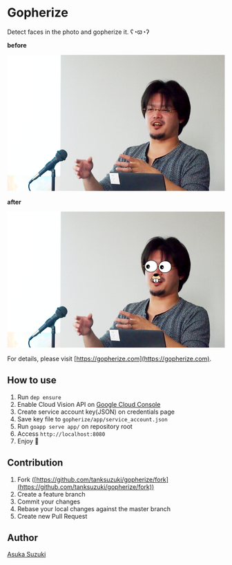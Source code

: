 # Gopherize

Detect faces in the photo and gopherize it. ʕ◔ϖ◔ʔ

__before__

![](doc/tanksuzuki_before.png)

__after__

![](doc/tanksuzuki_after.png)

For details, please visit [https://gopherize.com](https://gopherize.com).

## How to use

1. Run `dep ensure`
1. Enable Cloud Vision API on [Google Cloud Console](https://console.cloud.google.com)
1. Create service account key(JSON) on credentials page
1. Save key file to `gopherize/app/service_account.json`
1. Run `goapp serve app/` on repository root
1. Access `http://localhost:8080`
1. Enjoy :tada:

## Contribution

1. Fork ([https://github.com/tanksuzuki/gopherize/fork](https://github.com/tanksuzuki/gopherize/fork))
1. Create a feature branch
1. Commit your changes
1. Rebase your local changes against the master branch
1. Create new Pull Request

## Author

[Asuka Suzuki](https://twitter.com/tanksuzuki)
